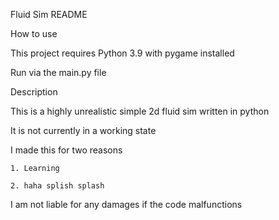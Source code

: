 Fluid Sim README

How to use

  This project requires Python 3.9 with pygame installed
  
  Run via the main.py file

Description

  This is a highly unrealistic simple 2d fluid sim written in python
  
  It is not currently in a working state
  
  I made this for two reasons
  
    1. Learning
    
    2. haha splish splash
  
I am not liable for any damages if the code malfunctions
